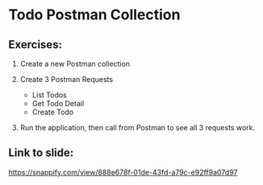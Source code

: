 # Todo Postman Collection

## Exercises:

1. Create a new Postman collection
2. Create 3 Postman Requests

   - List Todos
   - Get Todo Detail
   - Create Todo

3. Run the application, then call from Postman to see all 3 requests work.

## Link to slide:

https://snappify.com/view/888e678f-01de-43fd-a79c-e92ff9a07d97
